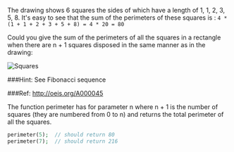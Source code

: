 The drawing shows 6 squares the sides of which have a length of 1, 1, 2, 3, 5, 8. It's easy to see that the sum of the perimeters of these squares is : `4 * (1 + 1 + 2 + 3 + 5 + 8) = 4 * 20 = 80`

Could you give the sum of the perimeters of all the squares in a rectangle when there are n + 1 squares disposed in the same manner as in the drawing:

![Squares](http://i.imgur.com/EYcuB1wm.jpg)

###Hint:
See Fibonacci sequence

###Ref:
http://oeis.org/A000045

The function perimeter has for parameter n where n + 1 is the number of squares (they are numbered from 0 to n) and returns the total perimeter of all the squares.
```php
perimeter(5);  // should return 80
perimeter(7);  // should return 216
```
